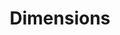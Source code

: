 ---
layout: default
bigquery: https://console.cloud.google.com/bigquery?p=covid-19-dimensions-ai&page=table&d=data&t=publications
contributors: Digital Science, https://www.digital-science.com/
cost: Free for personal, non-commercial use.
description: Dimensions contains more than 100 million publications, ranging from
  articles published in scholarly journals, books and book chapters, to preprints
  and conference proceedings. All publications are contextualized with linked data
  sets, funding, publications, patents, clinical trials, and policy documents. You
  can also view associated categories, funders, institutions, and researcher profiles.
documentation: https://docs.dimensions.ai/bigquery/index.html
last_edit: Mon, 04 Apr 2022 19:04:00 GMT
location: https://www.dimensions.ai/products/free/
maintained_by: Digital Science, https://www.digital-science.com/
schema_fields: '[''linkout'', ''category_bra'', ''external_ids'', ''start_date'',
  ''date_inserted'', ''end_date'', ''funding_eur'', ''name'', ''date_print'', ''volume'',
  ''funder_orgs'', ''parent_id'', ''repository_url'', ''funding_aud'', ''priority_date'',
  ''proceedings_title'', ''funding_usd'', ''pmcid'', ''filing_year'', ''gender'',
  ''funding_gbp'', ''resulting_publication_ids'', ''date_normal'', ''funding_cny'',
  ''associated_grant_ids'', ''category_uoa'', ''open_access_categories'', ''publication_year'',
  ''book_title'', ''category_sdg'', ''license'', ''pages'', ''funding_currency'',
  ''funder_org_acronyms'', ''arxiv_id'', ''mesh_headings'', ''foa_number'', ''research_org_state_codes'',
  ''funder_org'', ''type'', ''created_date'', ''original_assignee'', ''jurisdiction'',
  ''assignee_countries'', ''cpc'', ''date_online'', ''open_access_categories_v2'',
  ''date'', ''original_assignee_orgs'', ''category_icrp_ct'', ''altmetrics'', ''language'',
  ''aliases'', ''kind'', ''embargo_date'', ''established'', ''eisbn'', ''family_id'',
  ''id'', ''associated_publication_arxiv_id'', ''description'', ''patent_ids'', ''category_hrcs_rac'',
  ''expiration_year'', ''pmid'', ''funding_details'', ''associated_publication_pmid'',
  ''research_org_country_names'', ''supporting_grant_ids'', ''publication_date'',
  ''status'', ''issue'', ''category_hrcs_hc'', ''journal_lists'', ''research_org_countries'',
  ''categories'', ''funding_jpy'', ''funder_org_countries'', ''inventor_names'', ''end_year'',
  ''category_for'', ''research_org_cities'', ''address'', ''research_org_state_names'',
  ''organisation_details'', ''citation_string'', ''phase'', ''researcher_ids'', ''source_id'',
  ''funding_chf'', ''authors'', ''original_abstract'', ''relationships'', ''labels'',
  ''legal_status'', ''original_title'', ''resulting_publication_doi'', ''assignee_orgs'',
  ''acknowledgements'', ''filing_status'', ''publisher'', ''brief_title'', ''abstract'',
  ''mesh_terms'', ''granted_year'', ''original_assignee_countries'', ''current_assignee_countries'',
  ''category_hra'', ''funder_org_cities'', ''active_years'', ''ipcr'', ''links'',
  ''journal'', ''interventions'', ''editors'', ''funding_amount'', ''clinical_trial_ids'',
  ''citations_count'', ''metrics'', ''associated_publication_id'', ''year'', ''category_icrp_cso'',
  ''funder_countries'', ''email_address'', ''date_imported_gbq'', ''application_number'',
  ''citations'', ''registry'', ''family_members_ids'', ''types'', ''expiration_date'',
  ''funding_nzd'', ''filing_date'', ''conference'', ''investigators'', ''date_modified'',
  ''wikipedia_url'', ''granted_date'', ''isbn'', ''subtitles'', ''repository_name'',
  ''conditions'', ''doi'', ''priority_year'', ''current_assignee'', ''current_assignee_orgs'',
  ''reference_ids'', ''funding_cad'', ''research_orgs'', ''research_org_city_names'',
  ''start_year'', ''cited_by_ids'', ''legal_events'', ''title'', ''repository_id'',
  ''publication_ids'', ''associated_publication_doi'', ''family_count'', ''grant_number'',
  ''book_series_title'', ''acronym'', ''acronyms'', ''category_rcdc'', ''funder_org_state_codes'',
  ''concepts'']'
shortname: dimensions
tags:
- scholarly literature
- patents
- funding
- clinical trials
- academic profiles
terms_of_use: 'Use of both the Dimensions COVID-19 dataset and full Dimensions dataset
  are subject to the Dimensions Terms of use: https://www.dimensions.ai/policies-terms-legal '
title: Dimensions
uuid: dcff88bd-fe6b-4fdb-8159-809bf9d7bc1c
---